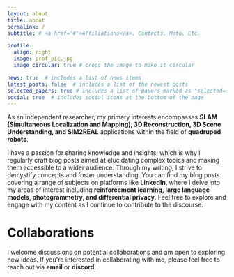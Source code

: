 ```yaml
---
layout: about
title: about
permalink: /
subtitle: # <a href='#'>Affiliations</a>. Contacts. Moto. Etc.

profile:
  align: right
  image: prof_pic.jpg
  image_circular: true # crops the image to make it circular

news: true  # includes a list of news items
latest_posts: false  # includes a list of the newest posts
selected_papers: true # includes a list of papers marked as "selected={true}"
social: true  # includes social icons at the bottom of the page
---
```


As an independent researcher, my primary interests encompasses **SLAM (Simultaneous Localization and Mapping), 3D Reconstruction, 3D Scene Understanding, and SIM2REAL** applications within the field of **quadruped robots**.

I have a passion for sharing knowledge and insights, which is why I regularly craft blog posts aimed at elucidating complex topics and making them accessible to a wider audience. Through my writing, I strive to demystify concepts and foster understanding. You can find my blog posts covering a range of subjects on platforms like **LinkedIn**, where I delve into my areas of interest including **reinforcement learning, large language models, photogrammetry, and differential privacy**. Feel free to explore and engage with my content as I continue to contribute to the discourse.

Collaborations
========
I welcome discussions on potential collaborations and am open to exploring new ideas. If you're interested in collaborating with me, please feel free to reach out via **email** or **discord**!

<!--
Write your biography here. Tell the world about yourself. Link to your favorite [subreddit](http://reddit.com). You can put a picture in, too. The code is already in, just name your picture `prof_pic.jpg` and put it in the `img/` folder.test

Put your address / P.O. box / other info right below your picture. You can also disable any of these elements by editing `profile` property of the YAML header of your `_pages/about.md`. Edit `_bibliography/papers.bib` and Jekyll will render your [publications page](/al-folio/publications/) automatically.

Link to your social media connections, too. This theme is set up to use [Font Awesome icons](http://fortawesome.github.io/Font-Awesome/) and [Academicons](https://jpswalsh.github.io/academicons/), like the ones below. Add your Facebook, Twitter, LinkedIn, Google Scholar, or just disable all of them.
-->
